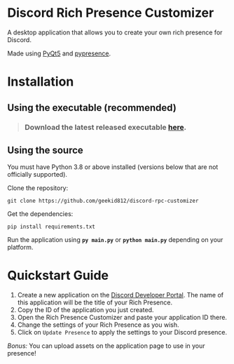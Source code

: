# Discord Rich Presence Customizer
A desktop application that allows you to create your own rich presence for Discord.

Made using [PyQt5](https://pypi.org/project/PyQt5) and [pypresence](https://github.com/qwertyquerty/pypresence).

# Installation
## Using the executable (recommended)
> ### Download the latest released executable [here](https://github.com/geekid812/discord-rpc-customizer/releases).

## Using the source
You must have Python 3.8 or above installed (versions below that are not officially supported).

Clone the repository:
```
git clone https://github.com/geekid812/discord-rpc-customizer
```
Get the dependencies:
```
pip install requirements.txt
```
Run the application using **`py main.py`** or **`python main.py`** depending on your platform.

# Quickstart Guide
1. Create a new application on the [Discord Developer Portal](https://discord.com/developers/applications/). The name of this application will be the title of your Rich Presence.
2. Copy the ID of the application you just created.
3. Open the Rich Presence Customizer and paste your application ID there.
4. Change the settings of your Rich Presence as you wish.
5. Click on `Update Presence` to apply the settings to your Discord presence.

*Bonus:* You can upload assets on the application page to use in your presence!